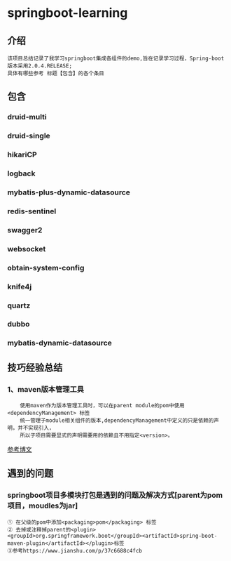 # springboot-learning
## 介绍
    该项目总结记录了我学习springboot集成各组件的demo,旨在记录学习过程，Spring-boot 版本采用2.0.4.RELEASE;
    具体有哪些参考 标题【包含】的各个条目
## 包含

### druid-multi

### druid-single

### hikariCP

### logback

###  mybatis-plus-dynamic-datasource

### redis-sentinel

### swagger2

### websocket

### obtain-system-config

### knife4j

### quartz

### dubbo

### mybatis-dynamic-datasource

## 技巧经验总结
### 1、maven版本管理工具
        使用maven作为版本管理工具时，可以在parent module的pom中使用<dependencyManagement> 标签
        统一管理子module相关组件的版本,dependencyManagement中定义的只是依赖的声明，并不实现引入，
        所以子项目需要显式的声明需要用的依赖且不用指定<version>。
[参考博文](https://blog.csdn.net/wo541075754/article/details/51490711?depth_1-utm_source=distribute.pc_relevant.none-task&utm_source=distribute.pc_relevant.none-task)
        

## 遇到的问题

### springboot项目多模块打包是遇到的问题及解决方式[parent为pom项目，moudles为jar]
    ① 在父级的pom中添加<packaging>pom</packaging> 标签
    ② 去掉或注释掉parent的<plugin><groupId>org.springframework.boot</groupId><artifactId>spring-boot-maven-plugin</artifactId></plugin>标签
    ③参考https://www.jianshu.com/p/37c6688c4fcb 

